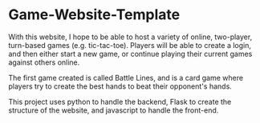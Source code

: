 # Game-Website-Template 

With this website, I hope to be able to host a variety of online, two-player, turn-based games (e.g. tic-tac-toe). Players will be able to create a login, and then either start a new game, or continue playing their current games against others online.

The first game created is called Battle Lines, and is a card game where players try to create the best hands to beat their opponent's hands.

This project uses python to handle the backend, Flask to create the structure of the website, and javascript to handle the front-end. 

